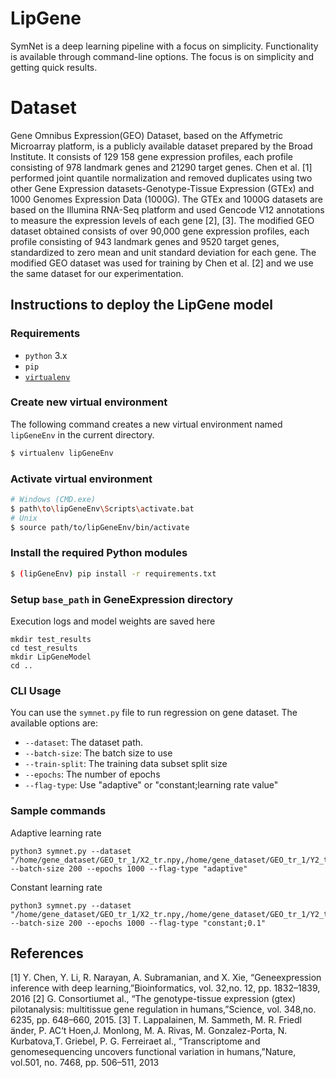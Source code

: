 # LipGene

SymNet is a deep learning pipeline with a focus on simplicity. Functionality is available through command-line options. The focus is
on simplicity and getting quick results.

# Dataset
Gene Omnibus Expression(GEO) Dataset, based on the Affymetric Microarray platform, is a publicly available dataset prepared by the Broad Institute. It consists of 129 158 gene expression profiles, each profile consisting of 978 landmark genes and 21290 target genes. Chen et al. [1] performed joint quantile normalization and removed duplicates using two other Gene Expression datasets-Genotype-Tissue Expression (GTEx) and 1000 Genomes Expression Data (1000G).  The GTEx and 1000G datasets are based on the Illumina RNA-Seq platform and used Gencode V12 annotations to measure the expression levels of each gene [2], [3]. The modified GEO dataset obtained consists of over 90,000 gene expression profiles, each profile consisting of 943 landmark genes and 9520 target genes, standardized to zero mean and unit standard deviation for each gene. The modified GEO dataset was used for training by Chen et al. [2] and we use the same dataset for our experimentation.


## Instructions to deploy the LipGene model

### Requirements
* `python` 3.x
* `pip`
* [`virtualenv`](https://virtualenv.pypa.io/en/latest/)

### Create new virtual environment
The following command creates a new virtual environment named `lipGeneEnv` in the current directory.
```sh
$ virtualenv lipGeneEnv
```

### Activate virtual environment
```sh
# Windows (CMD.exe)
$ path\to\lipGeneEnv\Scripts\activate.bat
# Unix
$ source path/to/lipGeneEnv/bin/activate
```
### Install the required Python modules
```sh
$ (lipGeneEnv) pip install -r requirements.txt
```

### Setup ```base_path``` in GeneExpression directory
Execution logs and model weights are saved here
```
mkdir test_results
cd test_results
mkdir LipGeneModel
cd ..
```

### CLI Usage
You can use the `symnet.py` file to run regression on gene dataset. The available options are:
*  `--dataset`: The dataset path.
*  `--batch-size`: The batch size to use
*  `--train-split`: The training data subset split size
*  `--epochs`: The number of epochs
*  `--flag-type`: Use "adaptive" or "constant;learning rate value"

### Sample commands

Adaptive learning rate
```
python3 symnet.py --dataset "/home/gene_dataset/GEO_tr_1/X2_tr.npy,/home/gene_dataset/GEO_tr_1/Y2_tr.npy,/home/gene_dataset/GEO_tr_1/X_va.npy,/home/gene_dataset/GEO_tr_1/Y_va.npy" --batch-size 200 --epochs 1000 --flag-type "adaptive" 
```
Constant learning rate
```
python3 symnet.py --dataset "/home/gene_dataset/GEO_tr_1/X2_tr.npy,/home/gene_dataset/GEO_tr_1/Y2_tr.npy,/home/gene_dataset/GEO_tr_1/X_va.npy,/home/gene_dataset/GEO_tr_1/Y_va.npy" --batch-size 200 --epochs 1000 --flag-type "constant;0.1" 
```

## References
<a id="1">[1]</a> 
Y.  Chen,  Y.  Li,  R.  Narayan,  A.  Subramanian,  and  X.  Xie,  “Geneexpression  inference  with  deep  learning,”Bioinformatics,  vol.  32,no. 12, pp. 1832–1839, 2016
<a id="2">[2]</a> 
G. Consortiumet al., “The genotype-tissue expression (gtex) pilotanalysis: multitissue gene regulation in humans,”Science, vol. 348,no. 6235, pp. 648–660, 2015.
<a id="3">[3]</a> 
T.  Lappalainen,  M.  Sammeth,  M.  R.  Friedl ̈ander,  P.  AC‘t  Hoen,J.   Monlong,   M.   A.   Rivas,   M.   Gonzalez-Porta,   N.   Kurbatova,T.   Griebel,   P.   G.   Ferreiraet   al.,   “Transcriptome   and   genomesequencing uncovers functional variation in humans,”Nature, vol.501, no. 7468, pp. 506–511, 2013
